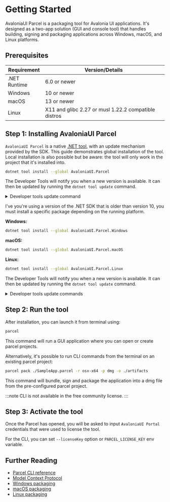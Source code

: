 # Getting Started

AvaloniaUI Parcel is a packaging tool for Avalonia UI applications. It's designed as a two-app solution (GUI and console tool) that handles building, signing and packaging applications across Windows, macOS, and Linux platforms.

## Prerequisites

| Requirement | Version/Details |
|------------|-----------------|
| .NET Runtime | 6.0 or newer |
| Windows | 10 or newer |
| macOS | 13 or newer |
| Linux | X11 and glibc 2.27 or musl 1.22.2 compatible distros |

## Step 1: Installing AvaloniaUI Parcel

`AvaloniaUI Parcel` is a native [.NET tool](https://learn.microsoft.com/en-us/dotnet/core/tools/global-tools), with an update mechanism provided by the SDK.
This guide demonstrates global installation of the tool. Local installation is also possible but be aware: the tool will only work in the project that it's installed into.

<Tabs>
<TabItem value="net10" label=".NET 10+" default>

```bash
dotnet tool install --global AvaloniaUI.Parcel
```

The Developer Tools will notify you when a new version is available. It can then be updated by running the `dotnet tool update` command.

<details>
<summary>Developer tools update command</summary>

```bash
dotnet tool update --global AvaloniaUI.Parcel
```

</details>


</TabItem>
<TabItem value="net6" label=".NET 8">

I've you're using a version of the .NET SDK that is older than version 10, you must install a specific package depending on the running platform.

**Windows:**

```bash
dotnet tool install --global AvaloniaUI.Parcel.Windows
```

**macOS:**

```bash
dotnet tool install --global AvaloniaUI.Parcel.macOS
```

**Linux:**

```bash
dotnet tool install --global AvaloniaUI.Parcel.Linux
```

The Developer Tools will notify you when a new version is available. It can then be updated by running the `dotnet tool update` command.

<details>
<summary>Developer tools update commands</summary>

**Windows:**

```bash
dotnet tool update --global AvaloniaUI.Parcel.Windows
```

**macOS:**

```bash
dotnet tool update --global AvaloniaUI.Parcel.macOS
```

**Linux:**

```bash
dotnet tool update --global AvaloniaUI.Parcel.Linux
```

</details>

</TabItem>
</Tabs>

## Step 2: Run the tool

After installation, you can launch it from terminal using:

```bash
parcel
```

This command will run a GUI application where you can open or create parcel projects.

Alternatively, it's possible to run CLI commands from the terminal on an existing parcel project:

```bash
parcel pack ./SampleApp.parcel -r osx-x64 -p dmg -o ./artifacts
```

This command will bundle, sign and package the application into a dmg file from the pre-configured parcel project.

:::note
CLI is not available in the free community license.
:::

## Step 3: Activate the tool

Once the Parcel has opened, you will be asked to input `AvaloniaUI Portal` credentials that were used to license the tool.

For the CLI, you can set `--licenseKey` option or `PARCEL_LICENSE_KEY` env variable.

## Further Reading

- [Parcel CLI reference](cli-reference.md)
- [Model Context Protocol](mcp.md)
- [Windows packaging](./windows/index.md)
- [macOS packaging](./apple/index.md)
- [Linux packaging](./linux/index.md)
